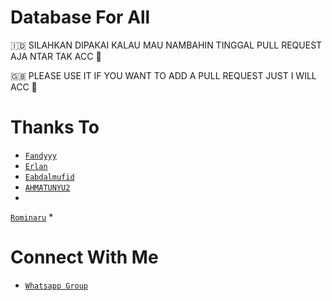 # Database For All
🇮🇩 SILAHKAN DIPAKAI KALAU MAU NAMBAHIN TINGGAL PULL REQUEST AJA NTAR TAK ACC 🐧

🇬🇧 PLEASE USE IT IF YOU WANT TO ADD A PULL REQUEST JUST I WILL ACC 🐧

# Thanks To
* [`Fandyyy`](https://github.com/NzrlAfndi)
* [`Erlan`](https://github.com/ERLANRAHMAT)
* [`Eabdalmufid`](https://github.com/eabdalmufid)
* [`AHMATUNYU2`](https://github.com/AHMATUNYU2)
*
[`Rominaru`](https://github.com/leuthra)
*
# Connect With Me
* [`Whatsapp Group`](https://chat.whatsapp.com/KybsdbGeHXF8IHRdQC6EHM)
